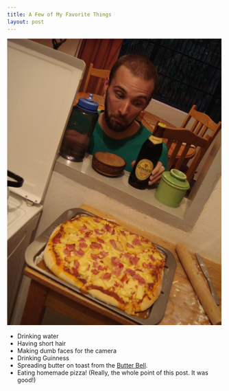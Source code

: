 ```yaml
---
title: A Few of My Favorite Things
layout: post
---
```

<img src="/images/2007/08/14/these-are-a-few-of-my-favorite-things.jpg" width="500" height="667" alt="These are a few of my favorite things" />

* Drinking water
* Having short hair
* Making dumb faces for the camera
* Drinking Guinness
* Spreading butter on toast from the <a href="http://www.butterbell.com/">Butter Bell</a>.
* Eating homemade pizza! (Really, the whole point of this post. It was good!)
